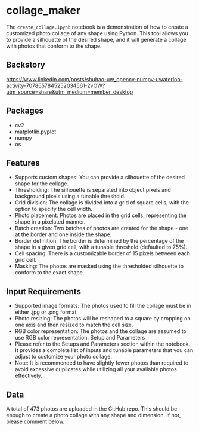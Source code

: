 # collage_maker

The `create_collage.ipynb` notebook is a demonstration of how to create a customized photo collage of any shape using Python. This tool allows you to provide a silhouette of the desired shape, and it will generate a collage with photos that conform to the shape.

## Backstory
https://www.linkedin.com/posts/shuhao-uw_opencv-numpy-uwaterloo-activity-7078657845252034561-2vOW?utm_source=share&utm_medium=member_desktop

## Packages
- cv2
- matplotlib.pyplot
- numpy
- os

## Features
- Supports custom shapes: You can provide a silhouette of the desired shape for the collage.
- Thresholding: The silhouette is separated into object pixels and background pixels using a tunable threshold.
- Grid division: The collage is divided into a grid of square cells, with the option to specify the cell width.
- Photo placement: Photos are placed in the grid cells, representing the shape in a pixelated manner.
- Batch creation: Two batches of photos are created for the shape - one at the border and one inside the shape.
- Border definition: The border is determined by the percentage of the shape in a given grid cell, with a tunable threshold (defaulted to 75%).
- Cell spacing: There is a customizable border of 15 pixels between each grid cell.
- Masking: The photos are masked using the thresholded silhouette to conform to the exact shape.

## Input Requirements
- Supported image formats: The photos used to fill the collage must be in either .jpg or .png format.
- Photo resizing: The photos will be reshaped to a square by cropping on one axis and then resized to match the cell size.
- RGB color representation: The photos and the collage are assumed to use RGB color representation.
Setup and Parameters
- Please refer to the Setups and Parameters section within the notebook. It provides a complete list of inputs and tunable parameters that you can adjust to customize your photo collage.
- Note: It is recommended to have slightly fewer photos than required to avoid excessive duplicates while utilizing all your available photos effectively.

## Data

A total of 473 photos are uploaded in the GitHub repo. This should be enough to create a photo collage with any shape and dimension. If not, please comment below.
